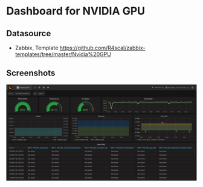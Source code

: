# Dashboard for NVIDIA GPU

##  Datasource

- Zabbix, Template https://github.com/R4scal/zabbix-templates/tree/master/Nvidia%20GPU

## Screenshots

![Full Screen](https://raw.githubusercontent.com/R4scal/grafana-dashboards/master/NVIDIA%20GPU/screenshots/full.png)
